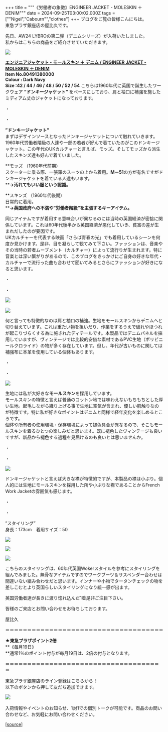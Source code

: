 +++
title = """《労働者の象徴》ENGINEER JACKET - MOLESKIN ＋ DENIM"""
date = 2024-09-25T03:00:02.000Z
tags = ["\"Nigel","Cabourn\"","clothes"]
+++
ブログをご覧の皆様こんにちは。  
東急プラザ銀座店の屋比久です。  
  
先日、AW24 LYBROの第二弾（デニムシリーズ）が入荷いたしました。  
私からはこちらの商品をご紹介させていただきます。  
  
![](https://cdn.shopify.com/s/files/1/0094/9295/5196/files/IMG_4933_208fbdb6-6aea-4aea-a95e-2eaf863695cb_480x480.jpg?v=1727163708)  
  
[**エンジニアジャケット - モールスキン ＋ デニム / ENGINEER JACKET - MOLESKIN ＋ DENIM**](https://cabourn.jp/products/80491380000)  
**Item No.80491380000**  
**Colour : Dark Navy**   
**Size :42 / 44 / 46 / 48 / 50 / 52 / 54** こちらは1960年代に英国で誕生したワークウェア **”ドンキージャケット”** をベースにしており、肩と袖口に補強を施したミディアム丈のジャケットになっております。

・  
  
・  
  
**”ドンキージャケット”**  
まずはデザインソースとなったドンキージャケットについて触れていきます。  
1960年代労働者階級の人達や一部の若者が好んで着ていたのがこのドンキージャケット。この年代のUKカルチャーと言えば、モッズ。そしてモッズから派生したスキンズ達も好んで着ていました。  
  
**モッズ （1960年代前期）  
スクーターに乗る際、一張羅のスーツの上から着用。****M－51****の方が有名ですがドンキージャケットを着ている人達もいます。  
****→汚れてもいい服という認識。**  
  
**スキンズ （1960年代後期）  
日常的に着用。  
****→英国政府への不満や”労働者階級”を主張するキーアイテム。**  
  
同じアイテムですが着用する意味合いが異なるのには当時の英国経済が密接に関係しています。これは60年代後半から英国経済が悪化していき、貧富の差が生まれだしたのが要因です。  
UKカルチャーを代表する映画「さらば青春の光」でも着用しているシーンを何度か見かけます。是非、目を凝らして観てみて下さい。ファッションは、音楽やその当時の若者ムーブメント（カルチャー）によって流行りが生まれます。特に音楽とは深い繋がりがあるので、このブログをきっかけにご自身の好きな年代・カルチャーで流行った曲も合わせて聞いてみるとさらにファッションが好きになると思います。  
  
・  
  
・  
  
![](https://cdn.shopify.com/s/files/1/0094/9295/5196/files/IMG_4935_480x480.jpg?v=1727163843) 

![](https://cdn.shopify.com/s/files/1/0094/9295/5196/files/IMG_4934_480x480.jpg?v=1727163874)  
  
何と言っても特徴的なのは肩と袖口の補強。生地をモールスキンからデニムへと切り替えています。これは重たい物を担いだり、作業をするうえで破れやほつれが起こりづらくする為に施されたディテールです。本製品ではデニムパネルを採用していますが、ヴィンテージでは比較的安価な素材であるPVC生地（ポリビニールクロライド）の物が多く存在しています。但し、年代が古いものに関しては補強布に本革を使用している個体もあります。  
  
・  
  
・  
  
![](https://cdn.shopify.com/s/files/1/0094/9295/5196/files/IMG_4939_480x480.jpg?v=1727164459)  
  
生地には私が大好きな**モールスキン**を採用しています。  
モールスキンの特徴と言えば普通のコットン地では味わえないもちもちとした厚い生地。起毛しながら織り上げる事で生地に空気が含まれ、優しい肌触りなのが特徴です。特に私が好きなポイントはデニムと同様で経年変化を楽しめるところです。  
個体や所有者の使用環境・保存環境によって褪色具合が異なるので、そこもモールスキンを着るひとつの楽しみだと思います。既に褪色したヴィンテージも良いですが、新品から褪色する過程を見届けるのも良いとは思いませんか。  
  
・  
  
・  
  
![](https://cdn.shopify.com/s/files/1/0094/9295/5196/files/IMG_4940_480x480.jpg?v=1727164554)  
  
ドンキージャケットと言えば大きな襟が特徴的ですが、本製品の襟は小ぶり。個人的には生地にモールスキンを採用した所や小ぶりな襟であることからFrench Work Jacketの雰囲気も感じます。  
  
・  
  
・  
  
”スタイリング”  
身長：173cm　着用サイズ：50  
  
![](https://cdn.shopify.com/s/files/1/0094/9295/5196/files/IMG_4941_480x480.jpg?v=1727164850)  
  
![](https://cdn.shopify.com/s/files/1/0094/9295/5196/files/IMG_4936_e1be3f36-8bc8-4878-800d-edc4d573c4b0_480x480.jpg?v=1727164424)  
  
![](https://cdn.shopify.com/s/files/1/0094/9295/5196/files/IMG_4942_110130ca-7a7d-45a2-979b-187fb96f8d53_480x480.jpg?v=1727164871)  
  
こちらのスタイリングは、60年代英国Wokerスタイルを参考にスタイリングを組んでみました。無骨なアイテムですのでワークブーツ＆サスペンダー合わせは間違いない組み合わせだと思います。インナーや小物でタータンチェックの物を差しこむとより英国らしいスタイリングになり統一感が出ます。  
  
英国労働者達が長きに渡り惚れ込んだ1着是非ご注目下さい。  
  
皆様のご来店とお問い合わせをお待ちしております。  
  
屋比久

  
  
＝＝＝＝＝＝＝＝＝＝＝＝＝＝＝＝＝＝＝＝＝＝＝＝＝＝＝＝＝＝＝＝＝＝＝＝

  
**★東急プラザポイント2倍**  
**《毎月19日》  
**通常1％のポイント付与が毎月19日は、2倍の付与となります。

＝＝＝＝＝＝＝＝＝＝＝＝＝＝＝＝＝＝＝＝＝＝＝＝＝＝＝＝＝＝＝＝＝＝＝＝ 

東急プラザ銀座店のライン登録はこちらから！  
以下のボタンから押して友だち追加できます。 

[![](https://scdn.line-apps.com/n/line_add_friends/btn/ja.png)](https://lin.ee/BYB8FHk) 

入荷情報やイベントのお知らせ、1対1での個別トークが可能です。商品のお問い合わせなど、お気軽にお問い合わせください。

[[source]](https://cabourn.jp/blogs/shop-info/tokyuplazaginza20240925)
